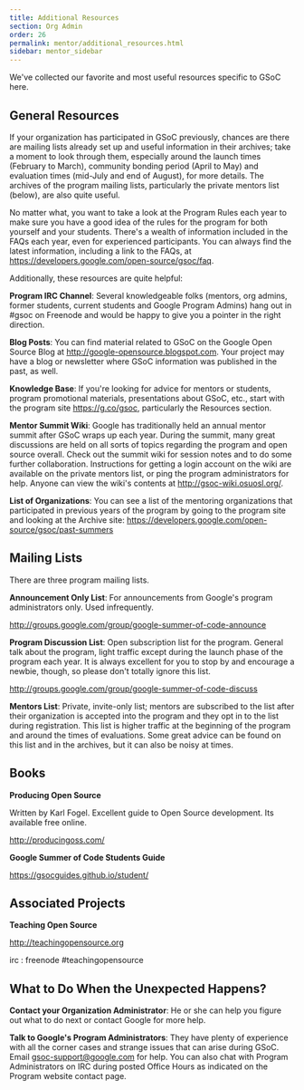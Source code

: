```yaml
---
title: Additional Resources
section: Org Admin
order: 26
permalink: mentor/additional_resources.html
sidebar: mentor_sidebar
---
```


We've collected our favorite and most useful resources specific to GSoC here.


## General Resources

If your organization has participated in GSoC previously, chances are there are mailing lists already set up and useful information in their archives; take a moment to look through them, especially around the launch times (February to March), community bonding period (April to May) and evaluation times (mid-July and end of August), for more details. The archives of the program mailing lists, particularly the private mentors list (below), are also quite useful.

No matter what, you want to take a look at the Program Rules each year to make sure you have a good idea of the rules for the program for both yourself and your students. There's a wealth of information included in the FAQs each year, even for experienced participants. You can always find the latest information, including a link to the FAQs, at https://developers.google.com/open-source/gsoc/faq.

Additionally, these resources are quite helpful:

**Program IRC Channel**: Several knowledgeable folks (mentors, org admins, former students, current students and Google Program Admins) hang out in #gsoc on Freenode and would be happy to give you a pointer in the right direction.

**Blog Posts**: You can find material related to GSoC on the Google Open Source Blog at http://google-opensource.blogspot.com. Your project may have a blog or newsletter where GSoC information was published in the past, as well.

**Knowledge Base**: If you're looking for advice for mentors or students, program promotional materials, presentations about GSoC, etc., start with the program site https://g.co/gsoc, particularly the Resources section.

**Mentor Summit Wiki**: Google has traditionally held an annual mentor summit after GSoC wraps up each year. During the summit, many great discussions are held on all sorts of topics regarding the program and open source overall. Check out the summit wiki for session notes and to do some further collaboration. Instructions for getting a login account on the wiki are available on the private mentors list, or ping the program administrators for help. Anyone can view the wiki's contents at http://gsoc-wiki.osuosl.org/.

**List of Organizations**: You can see a list of the mentoring organizations that participated in previous years of the program by going to the program site and looking at the Archive site: https://developers.google.com/open-source/gsoc/past-summers


## Mailing Lists

There are three program mailing lists.

**Announcement Only List**: For announcements from Google's program administrators only. Used infrequently. 

http://groups.google.com/group/google-summer-of-code-announce

**Program Discussion List**: Open subscription list for the program. General talk about the program, light traffic except during the launch phase of the program each year. It is always excellent for you to stop by and encourage a newbie, though, so please don't totally ignore this list. 

http://groups.google.com/group/google-summer-of-code-discuss

**Mentors List**: Private, invite-only list; mentors are subscribed to the list after their organization is accepted into the program and they opt in to the list during registration. This list is higher traffic at the beginning of the program and around the times of evaluations. Some great advice can be found on this list and in the archives, but it can also be noisy at times. 


## Books

**Producing Open Source** 

Written by Karl Fogel. Excellent guide to Open Source development. Its available free online. 

http://producingoss.com/

**Google Summer of Code Students Guide** 

https://gsocguides.github.io/student/


## Associated Projects

**Teaching Open Source** 

http://teachingopensource.org 

irc : freenode #teachingopensource


## What to Do When the Unexpected Happens? 

**Contact your Organization Administrator**: He or she can help you figure out what to do next or contact Google for more help.

**Talk to Google's Program Administrators**: They have plenty of experience with all the corner cases and strange issues that can arise during GSoC. Email gsoc-support@google.com for help. You can also chat with Program Administrators on IRC during posted Office Hours as indicated on the Program website contact page.


